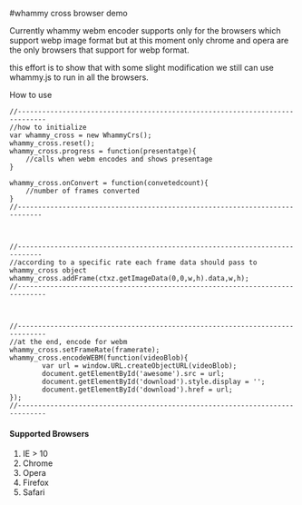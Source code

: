 #whammy cross browser demo 

Currently whammy webm encoder supports only for the browsers which support webp image format
but at this moment only chrome and opera are the only browsers that support for webp format. 

this effort is to show that with some slight modification we still can use whammy.js to run in all the browsers.

How to use 

```
//-----------------------------------------------------------------------------
//how to initialize
var whammy_cross = new WhammyCrs();
whammy_cross.reset();
whammy_cross.progress = function(presentatge){
	//calls when webm encodes and shows presentage	
}

whammy_cross.onConvert = function(convetedcount){
	//number of frames converted 
}
//----------------------------------------------------------------------------



//----------------------------------------------------------------------------
//according to a specific rate each frame data should pass to whammy_cross object
whammy_cross.addFrame(ctxz.getImageData(0,0,w,h).data,w,h);
//-----------------------------------------------------------------------------



//-----------------------------------------------------------------------------
//at the end, encode for webm
whammy_cross.setFrameRate(framerate);
whammy_cross.encodeWEBM(function(videoBlob){
		var url = window.URL.createObjectURL(videoBlob);
		document.getElementById('awesome').src = url; 
		document.getElementById('download').style.display = '';
		document.getElementById('download').href = url;
});
//-----------------------------------------------------------------------------
```

#### Supported Browsers 

1. IE > 10
2. Chrome 
3. Opera 
4. Firefox
5. Safari 